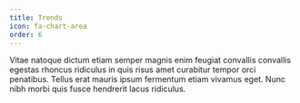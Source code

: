 ```yaml
---
title: Trends
icon: fa-chart-area
order: 6
---
```


Vitae natoque dictum etiam semper magnis enim feugiat convallis convallis
egestas rhoncus ridiculus in quis risus amet curabitur tempor orci penatibus.
Tellus erat mauris ipsum fermentum etiam vivamus eget. Nunc nibh morbi quis
fusce hendrerit lacus ridiculus.
